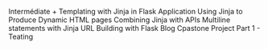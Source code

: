 Intermédiate + Templating with Jinja in Flask Application
Using Jinja to Produce Dynamic HTML pages
Combining Jinja with APIs
Multiline statements with Jinja
URL Building with Flask
Blog Cpastone Project Part 1 - Teating
